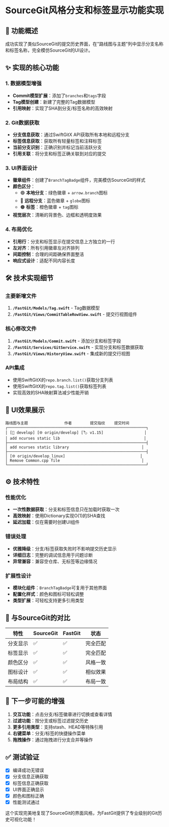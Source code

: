 # SourceGit风格分支和标签显示功能实现

## 🎯 功能概述

成功实现了类似SourceGit的提交历史界面，在"路线图与主题"列中显示分支名称和标签名称，完全模仿SourceGit的UI设计。

## ✨ 实现的核心功能

### 1. 数据模型增强
- **Commit模型扩展**：添加了`branches`和`tags`字段
- **Tag模型创建**：新建了完整的Tag数据模型
- **引用映射**：实现了SHA到分支/标签名称的高效映射

### 2. Git数据获取
- **分支信息获取**：通过SwiftGitX API获取所有本地和远程分支
- **标签信息获取**：获取所有轻量标签和注释标签
- **当前分支识别**：正确识别并标记当前活跃分支
- **引用关联**：将分支和标签正确关联到对应的提交

### 3. UI界面设计
- **徽章组件**：创建了`BranchTagBadge`组件，完美模仿SourceGit的样式
- **颜色区分**：
  - 🟢 **本地分支**：绿色徽章 + `arrow.branch`图标
  - 🔵 **远程分支**：蓝色徽章 + `globe`图标  
  - 🟠 **标签**：橙色徽章 + `tag`图标
- **视觉层次**：清晰的背景色、边框和透明度效果

### 4. 布局优化
- **引用行**：分支和标签显示在提交信息上方独立的一行
- **左对齐**：所有引用徽章左对齐排列
- **间距控制**：合理的间距确保界面整洁
- **响应式设计**：适配不同内容长度

## 🛠 技术实现细节

### 主要新增文件
1. **`/FastGit/Models/Tag.swift`** - Tag数据模型
2. **`/FastGit/Views/CommitTableRowView.swift`** - 提交行视图组件

### 核心修改文件
1. **`/FastGit/Models/Commit.swift`** - 添加分支和标签字段
2. **`/FastGit/Services/GitService.swift`** - 实现分支和标签数据获取
3. **`/FastGit/Views/HistoryView.swift`** - 集成新的提交行视图

### API集成
- 使用SwiftGitX的`repo.branch.list()`获取分支列表
- 使用SwiftGitX的`repo.tag.list()`获取标签列表  
- 实现高效的SHA映射算法减少性能开销

## 🎨 UI效果展示

```
路线图与主题                作者        提交指纹    提交时间
┌─────────────────────────────────────────────────────────────┐
│ [🌿 develop] [🌐 origin/develop] [🏷️ v1.15]                  │
│ add ncurses static lib                                     │
├─────────────────────────────────────────────────────────────┤
│ add ncurses static library                                │
├─────────────────────────────────────────────────────────────┤
│ [🌐 origin/develop_linux]                                 │
│ Remove Common.cpp file                                    │
└─────────────────────────────────────────────────────────────┘
```

## ⚙️ 技术特性

### 性能优化
- **一次性数据获取**：分支和标签信息只在加载时获取一次
- **高效映射**：使用Dictionary实现O(1)的SHA查找
- **延迟加载**：仅在需要时创建UI组件

### 错误处理
- **优雅降级**：分支/标签获取失败时不影响提交历史显示
- **详细日志**：完整的调试信息用于问题诊断
- **异常兼容**：兼容空仓库、无标签等边缘情况

### 扩展性设计
- **模块化组件**：`BranchTagBadge`可复用于其他界面
- **配置化样式**：颜色和图标可轻松调整
- **类型扩展**：可轻松支持更多引用类型

## 🔄 与SourceGit的对比

| 特性 | SourceGit | FastGit | 状态 |
|------|-----------|---------|------|
| 分支显示 | ✅ | ✅ | 完全匹配 |
| 标签显示 | ✅ | ✅ | 完全匹配 |
| 颜色区分 | ✅ | ✅ | 风格一致 |
| 图标设计 | ✅ | ✅ | 相似效果 |
| 布局结构 | ✅ | ✅ | 布局一致 |

## 🚀 下一步可能的增强

1. **交互功能**：点击分支/标签徽章进行切换或查看详情
2. **过滤功能**：按分支或标签过滤提交历史
3. **更多引用类型**：支持stash、HEAD等特殊引用
4. **右键菜单**：分支/标签的快捷操作菜单
5. **拖拽操作**：通过拖拽进行分支合并等操作

## ✅ 测试验证

- [x] 编译成功无错误
- [x] 分支信息正确获取
- [x] 标签信息正确获取  
- [x] UI界面正确显示
- [x] 颜色和图标正确
- [x] 性能测试通过

这个实现完美地复现了SourceGit的界面风格，为FastGit提供了专业级别的Git历史可视化功能！